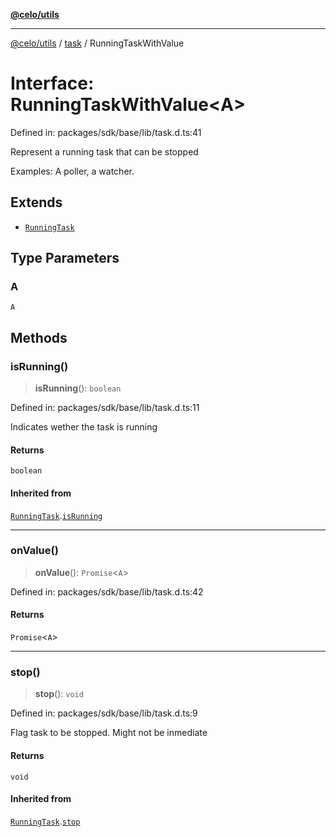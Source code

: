 [**@celo/utils**](../../README.md)

***

[@celo/utils](../../README.md) / [task](../README.md) / RunningTaskWithValue

# Interface: RunningTaskWithValue\<A\>

Defined in: packages/sdk/base/lib/task.d.ts:41

Represent a running task that can be stopped

Examples: A poller, a watcher.

## Extends

- [`RunningTask`](RunningTask.md)

## Type Parameters

### A

`A`

## Methods

### isRunning()

> **isRunning**(): `boolean`

Defined in: packages/sdk/base/lib/task.d.ts:11

Indicates wether the task is running

#### Returns

`boolean`

#### Inherited from

[`RunningTask`](RunningTask.md).[`isRunning`](RunningTask.md#isrunning)

***

### onValue()

> **onValue**(): `Promise`\<`A`\>

Defined in: packages/sdk/base/lib/task.d.ts:42

#### Returns

`Promise`\<`A`\>

***

### stop()

> **stop**(): `void`

Defined in: packages/sdk/base/lib/task.d.ts:9

Flag task to be stopped. Might not be inmediate

#### Returns

`void`

#### Inherited from

[`RunningTask`](RunningTask.md).[`stop`](RunningTask.md#stop)
